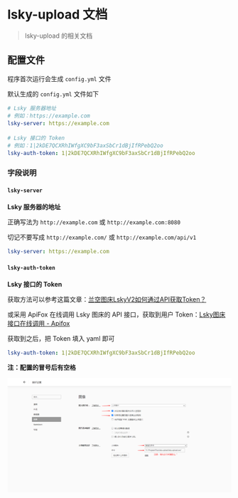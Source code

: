 # lsky-upload 文档

> lsky-upload 的相关文档

## 配置文件

程序首次运行会生成 `config.yml` 文件

默认生成的 `config.yml` 文件如下

```yaml
# Lsky 服务器地址
# 例如：https://example.com
lsky-server: https://example.com

# Lsky 接口的 Token
# 例如：1|2kDE7QCXRhIWfgXC9bF3axSbCr1dBjIfRPebQ2oo
lsky-auth-token: 1|2kDE7QCXRhIWfgXC9bF3axSbCr1dBjIfRPebQ2oo
```

### 字段说明

#### `lsky-server`

**Lsky 服务器的地址**

正确写法为 `http://example.com` 或 `http://example.com:8080`

切记不要写成 `http://example.com/` 或 `http://example.com/api/v1`

```yaml
lsky-server: https://example.com
```

#### `lsky-auth-token`

**Lsky 接口的 Token**

获取方法可以参考这篇文章：[兰空图床LskyV2如何通过API获取Token？](https://www.52xzv.cn/archives/880.html)

或采用 ApiFox 在线调用 Lsky 图床的 API 接口，获取到用户 Token：[Lsky图床接口在线调用 - Apifox](https://lsky-pro-v2.apifox.cn/)

获取到之后，把 Token 填入 yaml 即可

```yaml
lsky-auth-token: 1|2kDE7QCXRhIWfgXC9bF3axSbCr1dBjIfRPebQ2oo
```

**注：配置的冒号后有空格**

![截图](./imgs/screenshot.png)
